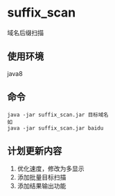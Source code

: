 # suffix_scan

域名后缀扫描

## 使用环境

java8

## 命令

```
java -jar suffix_scan.jar 目标域名
如
java -jar suffix_scan.jar baidu
```

## 计划更新内容

1. 优化速度，修改为多显示
2. 添加批量目标扫描
3. 添加结果输出功能